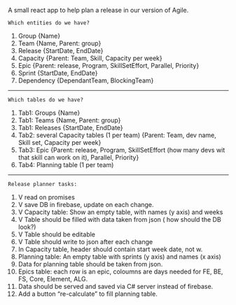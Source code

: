 A small react app to help plan a release in our version of Agile.

```Which entities do we have?```
1. Group {Name}
2. Team {Name, Parent: group}
3. Release {StartDate, EndDate}
4. Capacity {Parent: Team, Skill, Capacity per week}
5. Epic {Parent: release, Program, SkillSetEffort, Parallel, Priority}
6. Sprint {StartDate, EndDate}
7. Dependency {DependantTeam, BlockingTeam}

----


```Which tables do we have?```
1. Tab1: Groups {Name}
2. Tab1: Teams {Name, Parent: group}
3. Tab1: Releases {StartDate, EndDate}
4. Tab2: several Capacity tables (1 per team) {Parent: Team, dev name, Skill set, Capacity per week}
5. Tab3: Epic {Parent: release, Program, SkillSetEffort (how many devs wit that skill can work on it), Parallel, Priority}
6. Tab4: Planning table (1 per team)

----

```Release planner tasks:```
1. V read on promises
2. V save DB in firebase, update on each change.
3. V	Capacity table: Show an empty table, with names (y axis) and weeks 
4. V Table should be filled with data taken from json ( how should the DB look?)
5. V Table should be editable
6. V Table should write to json after each change
7. In Capacity table, header should contain start week date, not w<number>.
8. Planning table: An empty table with  sprints (y axis) and names (x axis)
9. Data for planning table should be taken from json. 
10. Epics table: each row is an epic, coloumns are days needed for FE, BE, FS, Core, Element, ALG.
11.	Data should be served and saved via C# server instead of firebase.
12. Add a button “re-calculate” to fill planning table.


